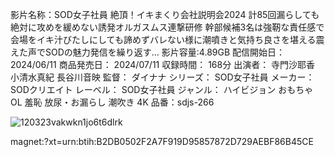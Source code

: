 影片名称：SOD女子社員 絶頂！イキまくり会社説明会2024 計85回漏らしても絶対に攻めを緩めない誘発オルガスムス連撃研修 幹部候補3名は強靭な責任感で会場をイキ汁びたしにしても諦めずバレない様に潮噴きと気持ち良さを堪える震えた声でSODの魅力発信を繰り返す…
影片容量:4.89GB
配信開始日：        2024/06/11
商品発売日：        2024/07/11
収録時間：        168分
出演者：        寺門沙耶香 小清水真紀 長谷川音映
監督：        ダイナナ
シリーズ：        SOD女子社員
メーカー：        SODクリエイト
レーベル：        SOD女子社員
ジャンル：        ハイビジョン  おもちゃ  OL  羞恥  放尿・お漏らし  潮吹き  4K
品番：sdjs-266

![120323vakwkn1jo6t6dlrk](https://github.com/wulv0088/wulv0088.github.io/assets/169683279/c0a81b93-5c3b-491c-b65a-7ae40b23d7c7)

magnet:?xt=urn:btih:B2DB0502F2A7F919D95857872D729AEBF86B45CE
